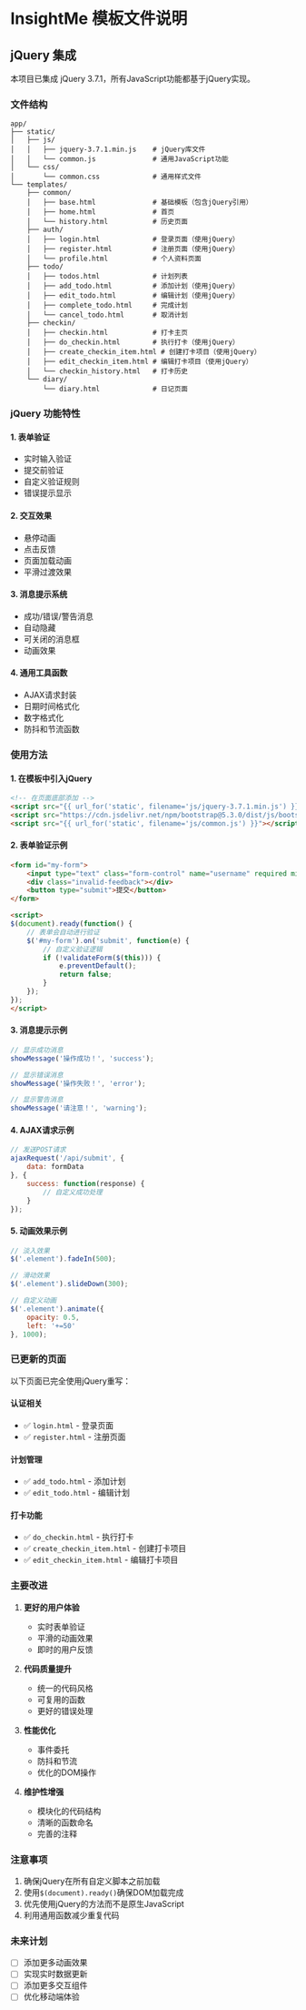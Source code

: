 # InsightMe 模板文件说明

## jQuery 集成

本项目已集成 jQuery 3.7.1，所有JavaScript功能都基于jQuery实现。

### 文件结构

```
app/
├── static/
│   ├── js/
│   │   ├── jquery-3.7.1.min.js    # jQuery库文件
│   │   └── common.js              # 通用JavaScript功能
│   └── css/
│       └── common.css             # 通用样式文件
└── templates/
    ├── common/
    │   ├── base.html              # 基础模板（包含jQuery引用）
    │   ├── home.html              # 首页
    │   └── history.html           # 历史页面
    ├── auth/
    │   ├── login.html             # 登录页面（使用jQuery）
    │   ├── register.html          # 注册页面（使用jQuery）
    │   └── profile.html           # 个人资料页面
    ├── todo/
    │   ├── todos.html             # 计划列表
    │   ├── add_todo.html          # 添加计划（使用jQuery）
    │   ├── edit_todo.html         # 编辑计划（使用jQuery）
    │   ├── complete_todo.html     # 完成计划
    │   └── cancel_todo.html       # 取消计划
    ├── checkin/
    │   ├── checkin.html           # 打卡主页
    │   ├── do_checkin.html        # 执行打卡（使用jQuery）
    │   ├── create_checkin_item.html # 创建打卡项目（使用jQuery）
    │   ├── edit_checkin_item.html # 编辑打卡项目（使用jQuery）
    │   └── checkin_history.html   # 打卡历史
    └── diary/
        └── diary.html             # 日记页面
```

### jQuery 功能特性

#### 1. 表单验证
- 实时输入验证
- 提交前验证
- 自定义验证规则
- 错误提示显示

#### 2. 交互效果
- 悬停动画
- 点击反馈
- 页面加载动画
- 平滑过渡效果

#### 3. 消息提示系统
- 成功/错误/警告消息
- 自动隐藏
- 可关闭的消息框
- 动画效果

#### 4. 通用工具函数
- AJAX请求封装
- 日期时间格式化
- 数字格式化
- 防抖和节流函数

### 使用方法

#### 1. 在模板中引入jQuery

```html
<!-- 在页面底部添加 -->
<script src="{{ url_for('static', filename='js/jquery-3.7.1.min.js') }}"></script>
<script src="https://cdn.jsdelivr.net/npm/bootstrap@5.3.0/dist/js/bootstrap.bundle.min.js"></script>
<script src="{{ url_for('static', filename='js/common.js') }}"></script>
```

#### 2. 表单验证示例

```html
<form id="my-form">
    <input type="text" class="form-control" name="username" required minlength="3">
    <div class="invalid-feedback"></div>
    <button type="submit">提交</button>
</form>

<script>
$(document).ready(function() {
    // 表单会自动进行验证
    $('#my-form').on('submit', function(e) {
        // 自定义验证逻辑
        if (!validateForm($(this))) {
            e.preventDefault();
            return false;
        }
    });
});
</script>
```

#### 3. 消息提示示例

```javascript
// 显示成功消息
showMessage('操作成功！', 'success');

// 显示错误消息
showMessage('操作失败！', 'error');

// 显示警告消息
showMessage('请注意！', 'warning');
```

#### 4. AJAX请求示例

```javascript
// 发送POST请求
ajaxRequest('/api/submit', {
    data: formData
}, {
    success: function(response) {
        // 自定义成功处理
    }
});
```

#### 5. 动画效果示例

```javascript
// 淡入效果
$('.element').fadeIn(500);

// 滑动效果
$('.element').slideDown(300);

// 自定义动画
$('.element').animate({
    opacity: 0.5,
    left: '+=50'
}, 1000);
```

### 已更新的页面

以下页面已完全使用jQuery重写：

#### 认证相关
- ✅ `login.html` - 登录页面
- ✅ `register.html` - 注册页面

#### 计划管理
- ✅ `add_todo.html` - 添加计划
- ✅ `edit_todo.html` - 编辑计划

#### 打卡功能
- ✅ `do_checkin.html` - 执行打卡
- ✅ `create_checkin_item.html` - 创建打卡项目
- ✅ `edit_checkin_item.html` - 编辑打卡项目

### 主要改进

1. **更好的用户体验**
   - 实时表单验证
   - 平滑的动画效果
   - 即时的用户反馈

2. **代码质量提升**
   - 统一的代码风格
   - 可复用的函数
   - 更好的错误处理

3. **性能优化**
   - 事件委托
   - 防抖和节流
   - 优化的DOM操作

4. **维护性增强**
   - 模块化的代码结构
   - 清晰的函数命名
   - 完善的注释

### 注意事项

1. 确保jQuery在所有自定义脚本之前加载
2. 使用`$(document).ready()`确保DOM加载完成
3. 优先使用jQuery的方法而不是原生JavaScript
4. 利用通用函数减少重复代码

### 未来计划

- [ ] 添加更多动画效果
- [ ] 实现实时数据更新
- [ ] 添加更多交互组件
- [ ] 优化移动端体验 
